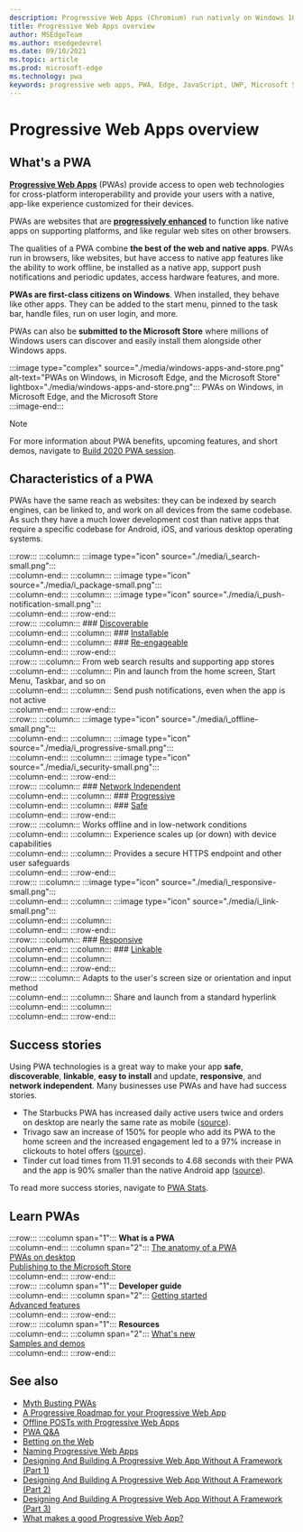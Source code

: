 ```yaml
---
description: Progressive Web Apps (Chromium) run natively on Windows 10.  Here is everything you need to know as a web developer.
title: Progressive Web Apps overview
author: MSEdgeTeam
ms.author: msedgedevrel
ms.date: 09/10/2021
ms.topic: article
ms.prod: microsoft-edge
ms.technology: pwa
keywords: progressive web apps, PWA, Edge, JavaScript, UWP, Microsoft Store
---
```

# Progressive Web Apps overview  

## What's a PWA  

**[Progressive Web Apps][MDNApps]** \(PWAs\) provide access to open web technologies for cross-platform interoperability and provide your users with a native, app-like experience customized for their devices. 

PWAs are websites that are **[progressively enhanced][AListApartUnderstandingProgressiveEnhancement]** to function like native apps on supporting platforms, and like regular web sites on other browsers.  

The qualities of a PWA combine **the best of the web and native apps**. PWAs run in browsers, like websites, but have access to native app features like the ability to work offline, be installed as a native app, support push notifications and periodic updates, access hardware features, and more.  

**PWAs are first-class citizens on Windows**. When installed, they behave like other apps. They can be added to the start menu, pinned to the task bar, handle files, run on user login, and more.  

PWAs can also be **submitted to the Microsoft Store** where millions of Windows users can discover and easily install them alongside other Windows apps.  

:::image type="complex" source="./media/windows-apps-and-store.png" alt-text="PWAs on Windows, in Microsoft Edge, and the Microsoft Store" lightbox="./media/windows-apps-and-store.png":::
    PWAs on Windows, in Microsoft Edge, and the Microsoft Store  
:::image-end:::  

> [!NOTE]
> For more information about PWA benefits, upcoming features, and short demos, navigate to [Build 2020 PWA session][BuildVideo].  

## Characteristics of a PWA  

PWAs have the same reach as websites: they can be indexed by search engines, can be linked to, and work on all devices from the same codebase. As such they have a much lower development cost than native apps that require a specific codebase  for Android, iOS, and various desktop operating systems.  

:::row:::
    :::column:::
        :::image type="icon" source="./media/i_search-small.png":::  
    :::column-end:::
    :::column:::
        :::image type="icon" source="./media/i_package-small.png":::  
    :::column-end:::
    :::column:::
        :::image type="icon" source="./media/i_push-notification-small.png":::  
    :::column-end:::
:::row-end:::  
:::row:::
    :::column:::
        ### [Discoverable][MDNPwaAdvantagesDiscoverable]  
    :::column-end:::
    :::column:::
        ### [Installable][MDNPwaAdvantagesInstallable]  
    :::column-end:::
    :::column:::
        ### [Re-engageable][MDNPwaAdvantagesReEngageable]  
    :::column-end:::
:::row-end:::  
:::row:::
    :::column:::
        From web search results and supporting app stores  
    :::column-end:::
    :::column:::
        Pin and launch from the home screen, Start Menu, Taskbar, and so on  
    :::column-end:::
    :::column:::
        Send push notifications, even when the app is not active  
    :::column-end:::
:::row-end:::  
:::row:::
    :::column:::
        :::image type="icon" source="./media/i_offline-small.png":::  
    :::column-end:::
    :::column:::
        :::image type="icon" source="./media/i_progressive-small.png":::  
    :::column-end:::
    :::column:::
        :::image type="icon" source="./media/i_security-small.png":::  
    :::column-end:::
:::row-end:::  
:::row:::
    :::column:::
        ### [Network Independent][MDNPwaAdvantagesNetworkIndependent]  
    :::column-end:::
    :::column:::
        ### [Progressive][MDNPwaAdvantagesProgressive]  
    :::column-end:::
    :::column:::
        ### [Safe][MDNPwaAdvantagesSafe]  
    :::column-end:::
:::row-end:::  
:::row:::
    :::column:::
        Works offline and in low-network conditions  
    :::column-end:::
    :::column:::
        Experience scales up (or down) with device capabilities  
    :::column-end:::
    :::column:::
        Provides a secure HTTPS endpoint and other user safeguards  
    :::column-end:::
:::row-end:::  
:::row:::
    :::column:::
        :::image type="icon" source="./media/i_responsive-small.png":::  
    :::column-end:::
    :::column:::
        :::image type="icon" source="./media/i_link-small.png":::  
    :::column-end:::
    :::column:::
        &nbsp;  
    :::column-end:::
:::row-end:::  
:::row:::
    :::column:::
        ### [Responsive][MDNPwaAdvantagesResponsive]  
    :::column-end:::
    :::column:::
        ### [Linkable][MDNPwaAdvantagesLinkable]  
    :::column-end:::
    :::column:::
        &nbsp;  
    :::column-end:::
:::row-end:::  
:::row:::
    :::column:::
        Adapts to the user's screen size or orientation and input method  
    :::column-end:::
    :::column:::
        Share and launch from a standard hyperlink  
    :::column-end:::
    :::column:::
        &nbsp;  
    :::column-end:::
:::row-end:::  

## Success stories  

Using PWA technologies is a great way to make your app **safe**, **discoverable**, **linkable**, **easy to install** and update, **responsive**, and **network independent**. Many businesses use PWAs and have had success stories.  

*   The Starbucks PWA has increased daily active users twice and orders on desktop are nearly the same rate as mobile ([source][StarbucksSuccessStory]).  
*   Trivago saw an increase of 150% for people who add its PWA to the home screen and the increased engagement led to a 97% increase in clickouts to hotel offers ([source][TrivagoSuccessStory]).  
*   Tinder cut load times from 11.91 seconds to 4.68 seconds with their PWA and the app is 90% smaller than the native Android app ([source][TinderSuccessStory]).  

To read more success stories, navigate to [PWA Stats][PwaStats].  

## Learn PWAs  

:::row:::
   :::column span="1":::
      **What is a PWA**  
   :::column-end:::
   :::column span="2":::
      [The anatomy of a PWA][AnatomyOfAPWA]  
      [PWAs on desktop][PWAsOnDesktop]  
      [Publishing to the Microsoft Store][PublishingToTheMicrosoftStore]  
   :::column-end:::
:::row-end:::  
:::row:::
   :::column span="1":::
      **Developer guide**  
   :::column-end:::
   :::column span="2":::
      [Getting started][GettingStarted]  
      [Advanced features][AdvancedFeatures]  
   :::column-end:::
:::row-end:::  
:::row:::
   :::column span="1":::
      **Resources**  
   :::column-end:::
   :::column span="2":::
      [What's new][WhatsNew]  
      [Samples and demos][SamplesAndDemos]  
   :::column-end:::
:::row-end:::  

## See also  

*   [Myth Busting PWAs][Davrous20191018MythBustingPwasNewEdgeEdition]  
*   [A Progressive Roadmap for your Progressive Web App][CloudfourThinksProgressiveRoadmapYourWebApp]  
*   [Offline POSTs with Progressive Web Apps][MediumWebEdgeOfflinePostsProgressiveWebApps]  
*   [PWA Q&A][AaronGustafsonNotebookPwaQa]  
*   [Betting on the Web][JoretegBlogBettingWeb]  
*   [Naming Progressive Web Apps][Fberriman20170626NamingProgressiveWebApps]  
*   [Designing And Building A Progressive Web App Without A Framework (Part 1)][Smashingmagazine201907ProgressiveWebAppFrameworkPart1]  
*   [Designing And Building A Progressive Web App Without A Framework (Part 2)][Smashingmagazine201907ProgressiveWebAppFrameworkPart2]  
*   [Designing And Building A Progressive Web App Without A Framework (Part 3)][Smashingmagazine201907ProgressiveWebAppFrameworkPart3]  
*   [What makes a good Progressive Web App?][WebDevGoodPwaChecklist]  

<!-- Links -->

[MDNApps]: https://developer.mozilla.org/Apps/Progressive "Progressive Web Apps | MDN"  
[AListApartUnderstandingProgressiveEnhancement]: https://alistapart.com/article/understandingprogressiveenhancement "Understanding Progressive Enhancement - A List Apart"  
[PwaStats]: https://www.pwastats.com/ "A community-driven list of stats and news related to Progressive Web Apps"  
[StarbucksSuccessStory]: https://twitter.com/davidbrunelle/status/993960071406080000 "David Brunelle | Twitter"  
[TrivagoSuccessStory]: https://www.thinkwithgoogle.com/intl/en-gb/marketing-strategies/app-and-mobile/trivago-embrace-progressive-web-apps-as-the-future-of-mobile/  "The next billion users: trivago embrace progressive web apps as the future of mobile | Think With Google"  
[TinderSuccessStory]: https://medium.com/@addyosmani/a-tinder-progressive-web-app-performance-case-study-78919d98ece0 "A Tinder Progress Web App Performance Case Study | Medium.com"
[AnatomyOfAPWA]: ./getting-started/pwa-anatomy.md "The anatomy of a PWA | Microsoft Docs"
[PWAsOnDesktop]: ./getting-started/pwa-desktop.md "Desktop Progressive Web Apps | Microsoft Docs"
[PublishingToTheMicrosoftStore]: ./getting-started/microsoft-store.md "Publish your Progressive Web App to the Microsoft Store | Microsoft Docs"
[GettingStarted]: ./developer-guide/index.md "Get started with Progressive Web Apps | Microsoft Docs"
[AdvancedFeatures]: ./developer-guide/advanced-features.md "Advanced Progressive Web Apps features | Microsoft Docs"
[WhatsNew]: ./whats-new/pwa.md "What's New in Progressive Web Apps | Microsoft Docs"
[SamplesAndDemos]: ./sample-pwas.md "Demo Progressive Web Apps | Microsoft Docs"  
[MDNPwaAdvantagesDiscoverable]: https://developer.mozilla.org/docs/Web/Apps/Progressive/Advantages#Discoverable "Discoverable - Progressive web app advantages"  
[MDNPwaAdvantagesInstallable]: https://developer.mozilla.org/docs/Web/Apps/Progressive/Advantages#Installable "Installable - Progressive web app advantages"  
[MDNPwaAdvantagesLinkable]: https://developer.mozilla.org/Apps/Progressive/Advantages#Linkable "Linkable - Progressive web app advantages"  
[MDNPwaAdvantagesNetworkIndependent]: https://developer.mozilla.org/docs/Web/Apps/Progressive/Advantages#Network_independent "Network independent - Progressive web app advantages"  
[MDNPwaAdvantagesProgressive]: https://developer.mozilla.org/docs/Web/Apps/Progressive/Advantages#Progressive "Progressive - Progressive web app advantages"  
[MDNPwaAdvantagesReEngageable]: https://developer.mozilla.org/docs/Web/Apps/Progressive/Advantages#Re-engageable "Re-engageable - Progressive web app advantages"  
[MDNPwaAdvantagesResponsive]: https://developer.mozilla.org/Apps/Progressive/Advantages#Responsive "Responsive - Progressive web app advantages"  
[MDNPwaAdvantagesSafe]: https://developer.mozilla.org/docs/Web/Apps/Progressive/Advantages#Safe "Safe - Progressive web app advantages"  
[BuildVideo]: https://www.youtube.com/watch?v=y4p_QHZtMKM "PWA video"  
[Davrous20191018MythBustingPwasNewEdgeEdition]: https://www.davrous.com/2019/10/18/myth-busting-pwas-the-new-edge-edition "Myth Busting PWAs – The New Edge Edition"  
[CloudfourThinksProgressiveRoadmapYourWebApp]: https://cloudfour.com/thinks/a-progressive-roadmap-for-your-progressive-web-app "A Progressive Roadmap for your Progressive Web App"  
[MediumWebEdgeOfflinePostsProgressiveWebApps]: https://medium.com/web-on-the-edge/offline-posts-with-progressive-web-apps-fc2dc4ad895 "Offline POSTs with Progressive Web Apps"  
[AaronGustafsonNotebookPwaQa]: https://www.aaron-gustafson.com/notebook/pwa-qa "PWA Q&A"  
[JoretegBlogBettingWeb]: https://joreteg.com/blog/betting-on-the-web "Betting on the Web"  
[Fberriman20170626NamingProgressiveWebApps]: https://fberriman.com/2017/06/26/naming-progressive-web-apps "Naming Progressive Web Apps"  
[Smashingmagazine201907ProgressiveWebAppFrameworkPart1]: https://www.smashingmagazine.com/2019/07/progressive-web-application-pwa-framework-part-1 "Designing And Building A Progressive Web Application Without A Framework (Part 1)"  
[Smashingmagazine201907ProgressiveWebAppFrameworkPart2]: https://www.smashingmagazine.com/2019/07/progressive-web-application-pwa-framework-part-2 "Designing And Building A Progressive Web Application Without A Framework (Part 2)"  
[Smashingmagazine201907ProgressiveWebAppFrameworkPart3]: https://www.smashingmagazine.com/2019/07/progressive-web-application-pwa-framework-part-3 "Designing And Building A Progressive Web Application Without A Framework (Part 3)"  
[WebDevGoodPwaChecklist]: https://web.dev/pwa-checklist "What makes a good Progressive Web App? | web.dev"  
